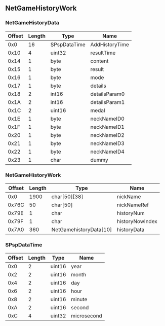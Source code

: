 ## NetGameHistoryWork

### NetGameHistoryData

| Offset | Length | Type         | Name
|--------|--------|--------------|-----
| 0x0    | 16     | SPspDataTime | AddHistoryTime
| 0x10   | 4      | uint32       | resultTime
| 0x14   | 1      | byte         | content
| 0x15   | 1      | byte         | result
| 0x16   | 1      | byte         | mode
| 0x17   | 1      | byte         | details
| 0x18   | 2      | int16        | detailsParam0
| 0x1A   | 2      | int16        | detailsParam1
| 0x1C   | 2      | uint16       | medal
| 0x1E   | 1      | byte         | neckNameID0
| 0x1F   | 1      | byte         | neckNameID1
| 0x20   | 1      | byte         | neckNameID2
| 0x21   | 1      | byte         | neckNameID3
| 0x22   | 1      | byte         | neckNameID4
| 0x23   | 1      | char         | dummy

### NetGameHistoryWork

| Offset | Length | Type                   | Name
|--------|--------|------------------------|-----
| 0x0    | 1900   | char[50][38]           | nickName
| 0x76C  | 50     | char[50]               | nickNameRef
| 0x79E  | 1      | char                   | historyNum
| 0x79F  | 1      | char                   | historyNowIndex
| 0x7A0  | 360    | NetGamehistoryData[10] | historyData

### SPspDataTime
| Offset | Length | Type   | Name
|--------|--------|--------|-----
| 0x0    | 2      | uint16 | year
| 0x2    | 2      | uint16 | month
| 0x4    | 2      | uint16 | day
| 0x6    | 2      | uint16 | hour
| 0x8    | 2      | uint16 | minute
| 0xA    | 2      | uint16 | second
| 0xC    | 4      | uint32 | microsecond
